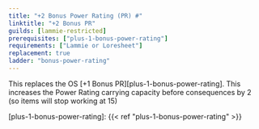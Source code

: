 ```yaml
---
title: "+2 Bonus Power Rating (PR) #"
linktitle: "+2 Bonus PR"
guilds: [lammie-restricted]
prerequisites: ["plus-1-bonus-power-rating"]
requirements: ["Lammie or Loresheet"]
replacement: true
ladder: "bonus-power-rating"
---
```

This replaces the OS [+1 Bonus PR][plus-1-bonus-power-rating]. This increases the Power Rating carrying capacity before consequences by 2 (so items will stop working at 15)

[plus-1-bonus-power-rating]: {{< ref "plus-1-bonus-power-rating" >}}